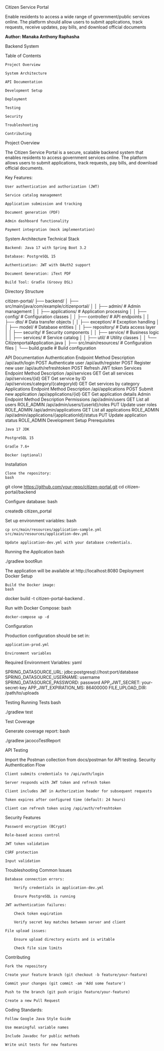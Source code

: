 Citizen Service Portal 

Enable residents to access a wide range of government/public services online. The platform should allow users to submit applications, track requests, receive updates, pay bills, and download official documents

**Author: Manaka Anthony Raphasha**

Backend System

Table of Contents

    Project Overview

    System Architecture

    API Documentation

    Development Setup

    Deployment

    Testing

    Security

    Troubleshooting

    Contributing

Project Overview

The Citizen Service Portal is a secure, scalable backend system that enables residents to access government services online. The platform allows users to submit applications, track requests, pay bills, and download official documents.

Key Features:

    User authentication and authorization (JWT)

    Service catalog management

    Application submission and tracking

    Document generation (PDF)

    Admin dashboard functionality

    Payment integration (mock implementation)

System Architecture
Technical Stack

    Backend: Java 17 with Spring Boot 3.2

    Database: PostgreSQL 15

    Authentication: JWT with OAuth2 support

    Document Generation: iText PDF

    Build Tool: Gradle (Groovy DSL)

Directory Structure

citizen-portal/
├── backend/
│   ├── src/main/java/com/example/citizenportal/
│   │   ├── admin/               # Admin management
│   │   ├── applications/        # Application processing
│   │   ├── config/              # Configuration classes
│   │   ├── controller/          # API endpoints
│   │   ├── dto/                 # Data transfer objects
│   │   ├── exception/           # Exception handling
│   │   ├── model/               # Database entities
│   │   ├── repository/          # Data access layer
│   │   ├── security/            # Security components
│   │   ├── service/             # Business logic
│   │   ├── services/            # Service catalog
│   │   ├── util/                # Utility classes
│   │   └── CitizenportalApplication.java
│   ├── src/main/resources/      # Configuration files
│   └── build.gradle             # Build configuration

API Documentation
Authentication
Endpoint	Method	Description
/api/auth/login	POST	Authenticate user
/api/auth/register	POST	Register new user
/api/auth/refreshtoken	POST	Refresh JWT token
Services
Endpoint	Method	Description
/api/services	GET	Get all services
/api/services/{id}	GET	Get service by ID
/api/services/category/{categoryId}	GET	Get services by category
Applications
Endpoint	Method	Description
/api/applications	POST	Submit new application
/api/applications/{id}	GET	Get application details
Admin
Endpoint	Method	Description	Permissions
/api/admin/users	GET	List all users	ROLE_ADMIN
/api/admin/users/{userId}/roles	PUT	Update user roles	ROLE_ADMIN
/api/admin/applications	GET	List all applications	ROLE_ADMIN
/api/admin/applications/{applicationId}/status	PUT	Update application status	ROLE_ADMIN
Development Setup
Prerequisites

    Java 17 JDK

    PostgreSQL 15

    Gradle 7.6+

    Docker (optional)

Installation

    Clone the repository:
    bash

git clone https://github.com/your-repo/citizen-portal.git
cd citizen-portal/backend

Configure database:
bash

createdb citizen_portal

Set up environment variables:
bash

    cp src/main/resources/application-sample.yml src/main/resources/application-dev.yml

    Update application-dev.yml with your database credentials.

Running the Application
bash

./gradlew bootRun

The application will be available at http://localhost:8080
Deployment
Docker Setup

    Build the Docker image:
    bash

docker build -t citizen-portal-backend .

Run with Docker Compose:
bash

    docker-compose up -d

Configuration

Production configuration should be set in:

    application-prod.yml

    Environment variables

Required Environment Variables:
yaml

SPRING_DATASOURCE_URL: jdbc:postgresql://host:port/database
SPRING_DATASOURCE_USERNAME: username
SPRING_DATASOURCE_PASSWORD: password
APP_JWT_SECRET: your-secret-key
APP_JWT_EXPIRATION_MS: 86400000
FILE_UPLOAD_DIR: /path/to/uploads

Testing
Running Tests
bash

./gradlew test

Test Coverage

Generate coverage report:
bash

./gradlew jacocoTestReport

API Testing

Import the Postman collection from docs/postman for API testing.
Security
Authentication Flow

    Client submits credentials to /api/auth/login

    Server responds with JWT token and refresh token

    Client includes JWT in Authorization header for subsequent requests

    Token expires after configured time (default: 24 hours)

    Client can refresh token using /api/auth/refreshtoken

Security Features

    Password encryption (BCrypt)

    Role-based access control

    JWT token validation

    CSRF protection

    Input validation

Troubleshooting
Common Issues

    Database connection errors:

        Verify credentials in application-dev.yml

        Ensure PostgreSQL is running

    JWT authentication failures:

        Check token expiration

        Verify secret key matches between server and client

    File upload issues:

        Ensure upload directory exists and is writable

        Check file size limits

Contributing

    Fork the repository

    Create your feature branch (git checkout -b feature/your-feature)

    Commit your changes (git commit -am 'Add some feature')

    Push to the branch (git push origin feature/your-feature)

    Create a new Pull Request

Coding Standards:

    Follow Google Java Style Guide

    Use meaningful variable names

    Include Javadoc for public methods

    Write unit tests for new features